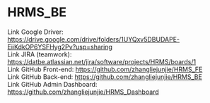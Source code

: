 # HRMS_BE
Link Google Driver: https://drive.google.com/drive/folders/1UYQxv5DBUDAPE-EiiKdkOP6YSFHyg2Pv?usp=sharing<br/>
Link JIRA (teamwork): https://datbe.atlassian.net/jira/software/projects/HRMS/boards/1<br/>
Link GitHub Front-end: https://github.com/zhangliejunjie/HRMS_FE<br/>
Link GitHub Back-end: https://github.com/zhangliejunjie/HRMS_BE<br/>
Link GitHub Admin Dashboard: https://github.com/zhangliejunjie/HRMS_Dashboard<br/>
